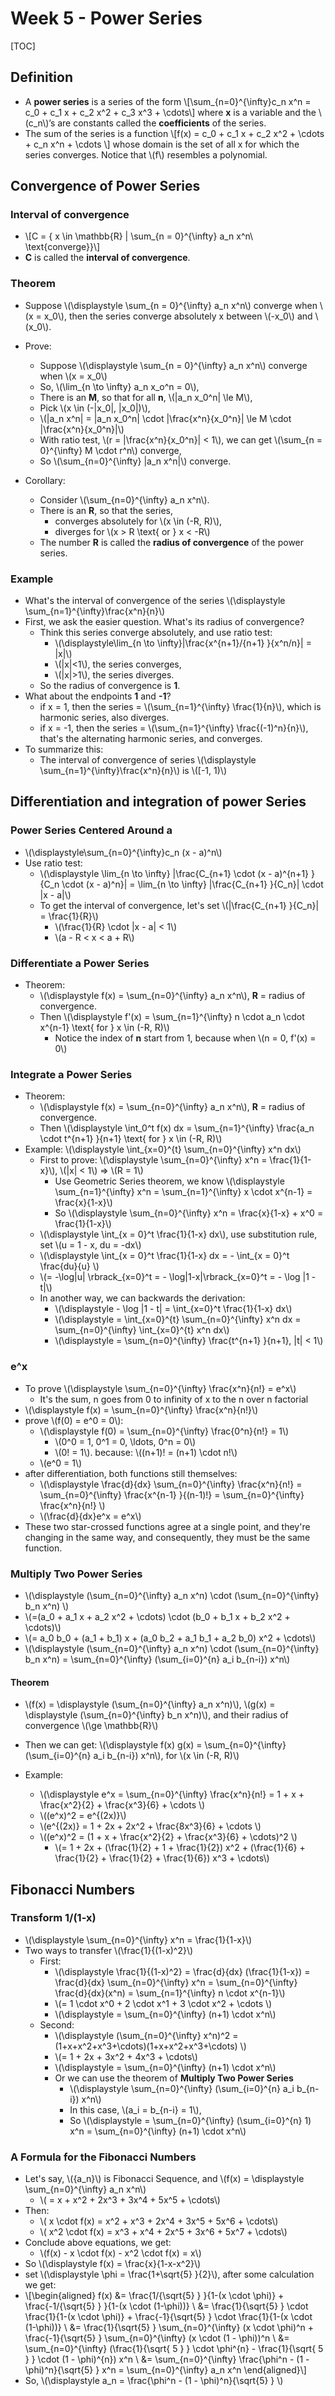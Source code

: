 # Week 5 - Power Series

[TOC]

## Definition

* A **power series** is a series of the form \\[\sum_{n=0}^{\infty}c_n x^n = c_0 + c_1 x + c_2 x^2 + c_3 x^3 + \cdots\\] where **x** is a variable and the \\(c_n\\)’s are constants called the **coefficients** of the series.
* The sum of the series is a function \\[f(x) = c_0 + c_1 x + c_2 x^2 + \cdots + c_n x^n + \cdots \\] whose domain is the set of all x for which the series converges. Notice that \\(f\\) resembles a polynomial.

## Convergence of Power Series

### Interval of convergence

* \\[C = \{ x \in \mathbb{R} | \sum_{n = 0}^{\infty} a_n x^n\ \text{converge}\}\\]
* **C** is called the **interval of convergence**.

### Theorem

* Suppose \\(\displaystyle \sum_{n = 0}^{\infty} a_n x^n\\) converge when \\(x = x_0\\), then the series converge absolutely x between \\(-x_0\\) and \\(x_0\\).

* Prove:
    * Suppose \\(\displaystyle \sum_{n = 0}^{\infty} a_n x^n\\) converge when \\(x = x_0\\)
    * So, \\(\lim_{n \to \infty} a_n x_o^n = 0\\),
    * There is an **M**, so that for all **n**, \\(|a_n x_0^n| \le M\\),
    * Pick \\(x \in (-|x_0|, |x_0|)\\),
    * \\(|a_n x^n| = |a_n x_0^n| \cdot |\frac{x^n}{x_0^n}| \le M \cdot |\frac{x^n}{x_0^n}|\\)
    * With ratio test, \\(r = |\frac{x^n}{x_0^n}| < 1\\), we can get \\(\sum_{n = 0}^{\infty} M \cdot r^n\\) converge,
    * So \\(\sum_{n=0}^{\infty} |a_n x^n|\\) converge.

* Corollary:
    * Consider \\(\sum_{n=0}^{\infty} a_n x^n\\).
    * There is an **R**, so that the series,
        * converges absolutely for \\(x \in (-R, R)\\),
        * diverges for \\(x > R \text{ or } x < -R\\)
    * The number **R** is called the **radius of convergence** of the power series.

### Example

* What's the interval of convergence of the series \\(\displaystyle \sum_{n=1}^{\infty}\frac{x^n}{n}\\)
* First, we ask the easier question. What's its radius of convergence?
    * Think this series converge absolutely, and use ratio test:
        * \\(\displaystyle\lim_{n \to \infty}|\frac{x^{n+1}/{n+1} }{x^n/n}| = |x|\\)
        * \\(|x|<1\\), the series converges,
        * \\(|x|>1\\), the series diverges.
    * So the radius of convergence is **1**.
* What about the endpoints **1** and **-1**?
    * if x = 1, then the series = \\(\sum_{n=1}^{\infty} \frac{1}{n}\\), which is harmonic series, also diverges.
    * if x = -1, then the series = \\(\sum_{n=1}^{\infty} \frac{(-1)^n}{n}\\), that's the alternating harmonic series, and converges.
* To summarize this: 
    * The interval of convergence of series \\(\displaystyle \sum_{n=1}^{\infty}\frac{x^n}{n}\\) is \\([-1, 1)\\)

## Differentiation and integration of power Series

### Power Series Centered Around a

* \\(\displaystyle\sum_{n=0}^{\infty}c_n (x - a)^n\\)
* Use ratio test:
    * \\(\displaystyle \lim_{n \to \infty} |\frac{C_{n+1} \cdot (x - a)^{n+1} }{C_n \cdot (x - a)^n}| = \lim_{n \to \infty} |\frac{C_{n+1} }{C_n}| \cdot |x - a|\\)
    * To get the interval of convergence, let's set \\(|\frac{C_{n+1} }{C_n}| = \frac{1}{R}\\)
        * \\(\frac{1}{R} \cdot |x - a| < 1\\)
        * \\(a - R < x < a + R\\)

### Differentiate a Power Series

* Theorem: 
    * \\(\displaystyle f(x) = \sum_{n=0}^{\infty} a_n x^n\\), **R** = radius of convergence.
    * Then \\(\displaystyle f'(x) = \sum_{n=1}^{\infty} n \cdot a_n \cdot x^{n-1} \text{ for } x \in (-R, R)\\)
        * Notice the index of **n** start from 1, because when \\(n = 0, f'(x) = 0\\)

### Integrate a Power Series

* Theorem: 
    * \\(\displaystyle f(x) = \sum_{n=0}^{\infty} a_n x^n\\), **R** = radius of convergence.
    * Then \\(\displaystyle \int_0^t f(x) dx = \sum_{n=1}^{\infty} \frac{a_n \cdot t^{n+1} }{n+1} \text{ for } x \in (-R, R)\\)
* Example: \\(\displaystyle \int_{x=0}^{t} \sum_{n=0}^{\infty} x^n dx\\)
    * First to prove: \\(\displaystyle \sum_{n=0}^{\infty} x^n = \frac{1}{1-x}\\), \\(|x| < 1\\) => \\(R = 1\\)
        * Use Geometric Series theorem, we know \\(\displaystyle \sum_{n=1}^{\infty} x^n = \sum_{n=1}^{\infty} x \cdot x^{n-1} = \frac{x}{1-x}\\)
        * So \\(\displaystyle \sum_{n=0}^{\infty} x^n = \frac{x}{1-x} + x^0 = \frac{1}{1-x}\\)
    * \\(\displaystyle \int_{x = 0}^t \frac{1}{1-x} dx\\), use substitution rule, set \\(u = 1 - x, du = -dx\\)
    * \\(\displaystyle \int_{x = 0}^t \frac{1}{1-x} dx = - \int_{x = 0}^t \frac{du}{u} \\)
    * \\(= -\log|u| \rbrack_{x=0}^t = - \log|1-x|\rbrack_{x=0}^t = - \log |1 - t|\\)
    * In another way, we can backwards the derivation:
        * \\(\displaystyle - \log |1 - t| = \int_{x=0}^t \frac{1}{1-x} dx\\)
        * \\(\displaystyle = \int_{x=0}^{t} \sum_{n=0}^{\infty} x^n dx = \sum_{n=0}^{\infty} \int_{x=0}^{t} x^n dx\\)
        * \\(\displaystyle = \sum_{n=0}^{\infty} \frac{t^{n+1} }{n+1}, |t| < 1\\)

### e^x

* To prove \\(\displaystyle \sum_{n=0}^{\infty} \frac{x^n}{n!} = e^x\\)
    *  It's the sum, n goes from 0 to infinity of x to the n over n factorial
* \\(\displaystyle f(x) = \sum_{n=0}^{\infty} \frac{x^n}{n!}\\)
* prove \\(f(0) = e^0 = 0\\):
    * \\(\displaystyle f(0) = \sum_{n=0}^{\infty} \frac{0^n}{n!} = 1\\)
        * \\(0^0 = 1, 0^1 = 0, \ldots, 0^n = 0\\)
        * \\(0! = 1\\). because: \\((n+1)! = (n+1) \cdot n!\\)
    * \\(e^0 = 1\\)
* after differentiation, both functions still themselves:
    * \\(\displaystyle \frac{d}{dx} \sum_{n=0}^{\infty} \frac{x^n}{n!} = \sum_{n=0}^{\infty} \frac{x^{n-1} }{(n-1)!} = \sum_{n=0}^{\infty} \frac{x^n}{n!} \\)
    * \\(\frac{d}{dx}e^x = e^x\\)
 *  These two star-crossed functions agree at a single point, and they're changing in the same way, and consequently, they must be the same function. 

### Multiply Two Power Series

* \\(\displaystyle (\sum_{n=0}^{\infty} a_n x^n) \cdot (\sum_{n=0}^{\infty} b_n x^n) \\)
* \\(=(a_0 + a_1 x + a_2 x^2 + \cdots) \cdot (b_0 + b_1 x + b_2 x^2 + \cdots)\\)
* \\(= a_0 b_0 + (a_1 + b_1) x + (a_0 b_2 + a_1 b_1 + a_2 b_0) x^2 + \cdots\\)
* \\(\displaystyle (\sum_{n=0}^{\infty} a_n x^n) \cdot (\sum_{n=0}^{\infty} b_n x^n) = \sum_{n=0}^{\infty} (\sum_{i=0}^{n} a_i b_{n-i}) x^n\\)

#### Theorem

* \\(f(x) = \displaystyle (\sum_{n=0}^{\infty} a_n x^n)\\), \\(g(x) = \displaystyle (\sum_{n=0}^{\infty} b_n x^n)\\), and their radius of convergence \\(\ge \mathbb{R}\\)
* Then we can get: \\(\displaystyle f(x) g(x) = \sum_{n=0}^{\infty} (\sum_{i=0}^{n} a_i b_{n-i}) x^n\\), for \\(x \in (-R, R)\\)

* Example: 
    * \\(\displaystyle e^x = \sum_{n=0}^{\infty} \frac{x^n}{n!} = 1 + x + \frac{x^2}{2} + \frac{x^3}{6} + \cdots \\)
    * \\((e^x)^2 = e^{(2x)}\\)
    * \\(e^{(2x)} = 1 + 2x + 2x^2 + \frac{8x^3}{6} + \cdots \\)
    * \\((e^x)^2 = (1 + x + \frac{x^2}{2} + \frac{x^3}{6} + \cdots)^2 \\)
        * \\(= 1 + 2x + (\frac{1}{2} + 1 + \frac{1}{2}) x^2 + (\frac{1}{6} + \frac{1}{2} + \frac{1}{2} + \frac{1}{6}) x^3 + \cdots\\)

## Fibonacci Numbers

### Transform 1/(1-x)

* \\(\displaystyle \sum_{n=0}^{\infty} x^n = \frac{1}{1-x}\\)
* Two ways to transfer \\(\frac{1}{(1-x)^2}\\)
    * First:
        * \\(\displaystyle \frac{1}{(1-x)^2} = \frac{d}{dx} (\frac{1}{1-x}) = \frac{d}{dx} \sum_{n=0}^{\infty} x^n = \sum_{n=0}^{\infty} \frac{d}{dx}(x^n) = \sum_{n=1}^{\infty} n \cdot x^{n-1}\\)
        * \\(= 1 \cdot x^0 + 2 \cdot x^1 + 3 \cdot x^2 + \cdots \\)
        * \\(\displaystyle = \sum_{n=0}^{\infty} (n+1) \cdot x^n\\)
    * Second:
        * \\(\displaystyle (\sum_{n=0}^{\infty} x^n)^2 = (1+x+x^2+x^3+\cdots)(1+x+x^2+x^3+\cdots) \\)
        * \\(= 1 + 2x + 3x^2 + 4x^3 + \cdots\\)
        * \\(\displaystyle = \sum_{n=0}^{\infty} (n+1) \cdot x^n\\)
        * Or we can use the theorem of **Multiply Two Power Series** 
            * \\(\displaystyle \sum_{n=0}^{\infty} (\sum_{i=0}^{n} a_i b_{n-i}) x^n\\)
            * In this case, \\(a_i = b_{n-i} = 1\\),
            * So  \\(\displaystyle = \sum_{n=0}^{\infty} (\sum_{i=0}^{n} 1) x^n = \sum_{n=0}^{\infty} (n+1) \cdot x^n\\)

### A Formula for the Fibonacci Numbers

* Let's say, \\({a_n}\\) is Fibonacci Sequence, and \\(f(x) = \displaystyle \sum_{n=0}^{\infty} a_n x^n\\)
    * \\( = x + x^2 + 2x^3 + 3x^4 + 5x^5 + \cdots\\)
* Then:
    * \\( x \cdot f(x) = x^2 + x^3 + 2x^4 + 3x^5 + 5x^6 + \cdots\\)
    * \\( x^2 \cdot f(x) = x^3 + x^4 + 2x^5 + 3x^6 + 5x^7 + \cdots\\)  
* Conclude above equations, we get:
    * \\(f(x) - x \cdot f(x) - x^2 \cdot f(x) = x\\)
* So \\(\displaystyle f(x) = \frac{x}{1-x-x^2}\\)
* set \\(\displaystyle \phi = \frac{1+\sqrt{5} }{2}\\), after some calculation we get:
* \\[\begin{aligned} 
    f(x) &= \frac{1/{\sqrt{5} } }{1-(x \cdot \phi)} + \frac{-1/{\sqrt{5} } }{1-(x \cdot (1-\phi))} \\
    &= \frac{1}{\sqrt{5} } \cdot \frac{1}{1-(x \cdot \phi)} + \frac{-1}{\sqrt{5} } \cdot \frac{1}{1-(x \cdot (1-\phi))} \\
    &= \frac{1}{\sqrt{5} } \sum_{n=0}^{\infty} (x \cdot \phi)^n + \frac{-1}{\sqrt{5} } \sum_{n=0}^{\infty} (x \cdot (1 - \phi))^n \\
    &= \sum_{n=0}^{\infty} (\frac{1}{\sqrt{ 5 } } \cdot \phi^{n} - \frac{1}{\sqrt{ 5 } } \cdot (1 - \phi)^{n}) x^n \\
    &= \sum_{n=0}^{\infty} \frac{\phi^n - (1 - \phi)^n}{\sqrt{5} } x^n = \sum_{n=0}^{\infty} a_n x^n
    \end{aligned}\\]
* So, \\(\displaystyle a_n = \frac{\phi^n - (1 - \phi)^n}{\sqrt{5} } \\)

